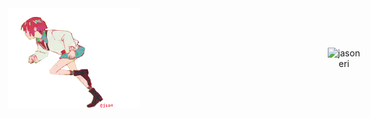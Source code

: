 <div align="center">

<div style="display: flex; justify-content: center; align-items: center; gap: 300px;">
  <img src="/assets/machu_run.gif" alt="machu_run" />
  <img width="360em" src="https://github-readme-stats.vercel.app/api?username=jasoneri&show_icons=true&bg_color=60,ef4057,cf4057,c44490&title_color=03ff03&hide_border=true&icon_color=4fbbbb&text_color=4fbbbb" alt="jasoneri" />
</div>

</div>